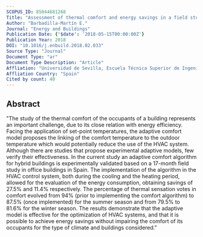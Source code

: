 ```yaml
---
SCOPUS_ID: 85044681268
Title: "Assessment of thermal comfort and energy savings in a field study on adaptive comfort with application for mixed mode offices"
Author: "Barbadilla-Martín E."
Journal: "Energy and Buildings"
Publication Date: {'$date': '2018-05-15T00:00:00Z'}
Publication Year: 2018
DOI: "10.1016/j.enbuild.2018.02.033"
Source Type: "Journal"
Document Type: "ar"
Document Type Description: "Article"
Affliation: "Universidad de Sevilla, Escuela Técnica Superior de Ingeniería"
Affliation Country: "Spain"
Cited by count: 40
---
```


## Abstract
"The study of the thermal comfort of the occupants of a building represents an important challenge, due to its close relation with energy efficiency. Facing the application of set-point temperatures, the adaptive comfort model proposes the linking of the comfort temperature to the outdoor temperature which would potentially reduce the use of the HVAC system. Although there are studies that propose experimental adaptive models, few verify their effectiveness. In the current study an adaptive comfort algorithm for hybrid buildings is experimentally validated based on a 17-month field study in office buildings in Spain. The implementation of the algorithm in the HVAC control system, both during the cooling and the heating period, allowed for the evaluation of the energy consumption, obtaining savings of 27.5% and 11.4% respectively. The percentage of thermal sensation votes in comfort evolved from 94% (prior to implementing the comfort algorithm) to 87.5% (once implemented) for the summer season and from 79.5% to 81.6% for the winter season. The results demonstrate that the adaptive model is effective for the optimization of HVAC systems, and that it is possible to achieve energy savings without impairing the comfort of its occupants for the type of climate and buildings considered."
